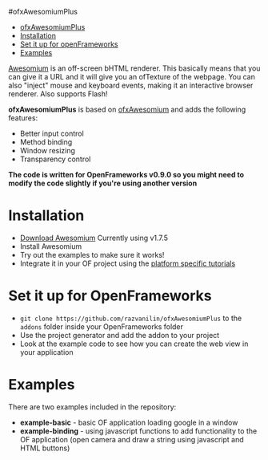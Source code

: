 #ofxAwesomiumPlus

- [ofxAwesomiumPlus](#ofxawesomiumplus)
- [Installation](#installation)
- [Set it up for openFrameworks](#set-it-up-for-openframeworks)
- [Examples](#examples)

[Awesomium](http://www.awesomium.com/) is an off-screen bHTML renderer.  This basically means that you can give it a URL and it will give you an ofTexture of the webpage.  You can also "inject" mouse and keyboard events, making it an interactive browser renderer.  Also supports Flash!

**ofxAwesomiumPlus** is based on [ofxAwesomium](https://github.com/mpcdigital/ofxAwesomium) and adds the following features:

- Better input control
- Method binding
- Window resizing
- Transparency control

**The code is written for OpenFrameworks v0.9.0 so you might need to modify the code slightly if you're using another version**

# Installation
* [Download Awesomium](http://www.awesomium.com/download/)  Currently using v1.7.5
* Install Awesomium
* Try out the examples to make sure it works!
* Integrate it in your OF project using the [platform specific tutorials](http://wiki.awesomium.com/getting-started/)

# Set it up for OpenFrameworks

* `git clone https://github.com/razvanilin/ofxAwesomiumPlus` to the `addons` folder inside your OpenFrameworks folder
* Use the project generator and add the addon to your project
* Look at the example code to see how you can create the web view in your application

# Examples

There are two examples included in the repository:

* **example-basic** - basic OF application loading google in a window
* **example-binding** - using javascript functions to add functionality to the OF application (open camera and draw a string using javascript and HTML buttons)
